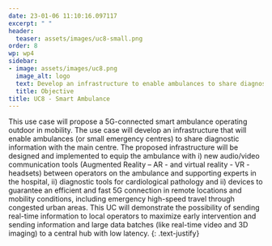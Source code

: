 ```yaml
---
date: 23-01-06 11:10:16.097117
excerpt: " "
header:
  teaser: assets/images/uc8-small.png
order: 8
wp: wp4
sidebar:
- image: assets/images/uc8.png
  image_alt: logo
  text: Develop an infrastructure to enable ambulances to share diagnostic information with the main centre, as well as to receive assistance froma remote expert.
  title: Objective
title: UC8 - Smart Ambulance
---
```

This use case will propose a 5G-connected smart ambulance operating outdoor in mobility. The use case will develop an infrastructure that will enable ambulances (or small emergency centres) to share diagnostic information with the main centre. The proposed infrastructure will be designed and implemented to equip the ambulance with i) new audio/video communication tools (Augmented Reality – AR - and virtual reality - VR - headsets) between operators on the ambulance and supporting experts in the hospital, ii) diagnostic tools for cardiological pathology and ii) devices to guarantee an efficient and fast 5G connection in remote locations and mobility conditions, including emergency high-speed travel through congested urban areas. This UC will demonstrate the possibility of sending real-time information to local operators to maximize early intervention and sending information and large data batches (like real-time video and 3D imaging) to a central hub with low latency.
{: .text-justify}
